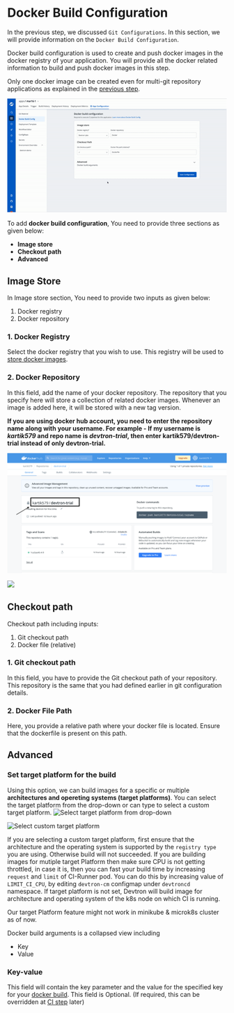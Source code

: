  # Docker Build Configuration

In the previous step, we discussed `Git Configurations`. In this section, we will provide information on the `Docker Build Configuration`.

Docker build configuration is used to create and push docker images in the docker registry of your application. You will provide all the docker related information to build and push docker images in this step.

Only one docker image can be created even for multi-git repository applications as explained in the [previous step](git-material.md).

![](../../.gitbook/assets/create-docker.gif)

To add **docker build configuration**, You need to provide three sections as given below:

* **Image store**
* **Checkout path**
* **Advanced**

## Image Store
In Image store section, You need to provide two inputs as given below: 
1. Docker registry
2. Docker repository

### 1. Docker Registry
Select the docker registry that you wish to use. This registry will be used to [store docker images](../global-configurations/docker-registries.md).

### 2. Docker Repository
In this field, add the name of your docker repository. The repository that you specify here will store a collection of related docker images. Whenever an image is added here, it will be stored with a new tag version.

**If you are using docker hub account, you need to enter the repository name along with your username. For example - If my username is *kartik579* and repo name is *devtron-trial*, then enter kartik579/devtron-trial instead of only devtron-trial.**

![](../../.gitbook/assets/docker-configuration-docker-hub.png)

![](https://devtron-public-asset.s3.us-east-2.amazonaws.com/images/creating-application/docker-build-configuration/docker-build-config-1.jpg)


## Checkout path 
Checkout path including inputs:
1. Git checkout path
2. Docker file (relative)

### 1. Git checkout path
In this field, you have to provide the Git checkout path of your repository. This repository is the same that you had defined earlier in git configuration details.

### 2. Docker File Path
Here, you provide a relative path where your docker file is located. Ensure that the dockerfile is present on this path.

## Advanced 

### Set target platform for the build

Using this option, we can build images for a specific or multiple **architectures and opereting systems (target platforms)**. You can select the target platform from the drop-down or can type to select a custom target platform.
![Select target platform from drop-down](https://devtron-public-asset.s3.us-east-2.amazonaws.com/images/creating-application/docker-build-configuration/set-target-platform.png)

![Select custom target platform](https://devtron-public-asset.s3.us-east-2.amazonaws.com/images/creating-application/docker-build-configuration/set-target-platform-2.png)

If you are selecting a custom target platform, first ensure that the architecture and the operating system is supported by the `registry type` you are using. Otherwise build will not succeeded. If you are building images for mutiple target Platform then make sure CPU is not getting throttled, in case it is, then you can fast your build time by increasing `request` and `limit` of CI-Runner pod. You can do this by increasing value of `LIMIT_CI_CPU`, by editing `devtron-cm` configmap under `devtroncd` namespace.
If target platform is not set, Devtron will build image for architecture and operating system of the k8s node on which CI is running.

Our target Platform feature might not work in minikube & microk8s cluster as of now.



 Docker build arguments is a collapsed view including
   * Key
   * Value

### Key-value
This field will contain the key parameter and the value for the specified key for your [docker build](https://docs.docker.com/engine/reference/commandline/build/#options). This field is Optional. \(If required, this can be overridden at [CI step](../deploying-application/triggering-ci.md) later\)

